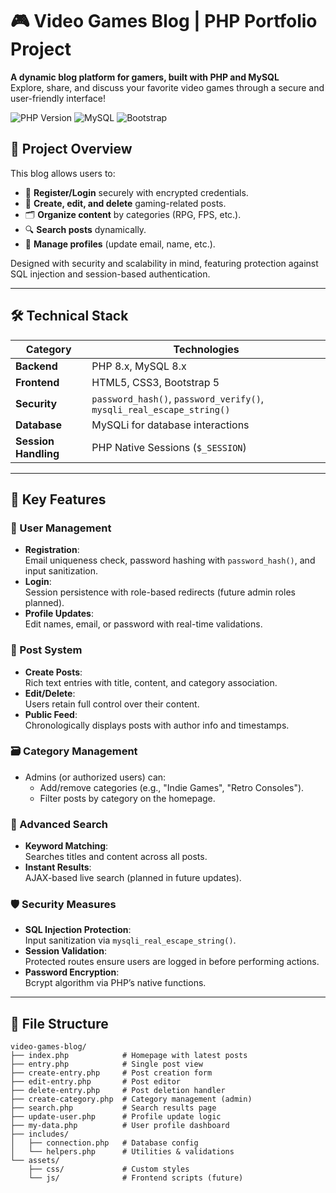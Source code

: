 # 🎮 Video Games Blog | PHP Portfolio Project 

**A dynamic blog platform for gamers, built with PHP and MySQL**  
Explore, share, and discuss your favorite video games through a secure and user-friendly interface!

![PHP Version](https://img.shields.io/badge/PHP-8.x-%23777BB4?logo=php)
![MySQL](https://img.shields.io/badge/MySQL-8.x-%234479A1?logo=mysql)
![Bootstrap](https://img.shields.io/badge/Bootstrap-5.x-%237952B3?logo=bootstrap)

## 🌟 Project Overview
This blog allows users to:
- 🔐 **Register/Login** securely with encrypted credentials.
- 📝 **Create, edit, and delete** gaming-related posts.
- 🗂️ **Organize content** by categories (RPG, FPS, etc.).
- 🔍 **Search posts** dynamically.
- 👤 **Manage profiles** (update email, name, etc.).

Designed with security and scalability in mind, featuring protection against SQL injection and session-based authentication.

---

## 🛠️ Technical Stack
| **Category**       | **Technologies**                                                                 |
|---------------------|---------------------------------------------------------------------------------|
| **Backend**         | PHP 8.x, MySQL 8.x                                                              |
| **Frontend**        | HTML5, CSS3, Bootstrap 5                                                        |
| **Security**        | `password_hash()`, `password_verify()`, `mysqli_real_escape_string()`           |
| **Database**        | MySQLi for database interactions                                                |
| **Session Handling**| PHP Native Sessions (`$_SESSION`)                                               |

---

## 🚀 Key Features

### 👥 User Management
- **Registration**:  
  Email uniqueness check, password hashing with `password_hash()`, and input sanitization.
- **Login**:  
  Session persistence with role-based redirects (future admin roles planned).
- **Profile Updates**:  
  Edit names, email, or password with real-time validations.

### 📑 Post System
- **Create Posts**:  
  Rich text entries with title, content, and category association.
- **Edit/Delete**:  
  Users retain full control over their content.
- **Public Feed**:  
  Chronologically displays posts with author info and timestamps.

### 🗃️ Category Management
- Admins (or authorized users) can:
  - Add/remove categories (e.g., "Indie Games", "Retro Consoles").
  - Filter posts by category on the homepage.

### 🔎 Advanced Search
- **Keyword Matching**:  
  Searches titles and content across all posts.
- **Instant Results**:  
  AJAX-based live search (planned in future updates).

### 🛡️ Security Measures
- **SQL Injection Protection**:  
  Input sanitization via `mysqli_real_escape_string()`.
- **Session Validation**:  
  Protected routes ensure users are logged in before performing actions.
- **Password Encryption**:  
  Bcrypt algorithm via PHP’s native functions.

---

## 📂 File Structure
```plaintext
video-games-blog/
├── index.php            # Homepage with latest posts
├── entry.php            # Single post view
├── create-entry.php     # Post creation form
├── edit-entry.php       # Post editor
├── delete-entry.php     # Post deletion handler
├── create-category.php  # Category management (admin)
├── search.php           # Search results page
├── update-user.php      # Profile update logic
├── my-data.php          # User profile dashboard
├── includes/
│   ├── connection.php   # Database config
│   └── helpers.php      # Utilities & validations
└── assets/
    ├── css/             # Custom styles
    └── js/              # Frontend scripts (future)

